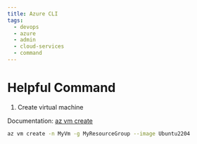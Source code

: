 ```yaml
---
title: Azure CLI
tags:
  - devops
  - azure
  - admin
  - cloud-services
  - command
---
```

# Helpful Command

1. Create virtual machine

Documentation: [az vm create](https://learn.microsoft.com/en-us/cli/azure/vm?view=azure-cli-latest#az-vm-create)

```bash
az vm create -n MyVm -g MyResourceGroup --image Ubuntu2204
```


